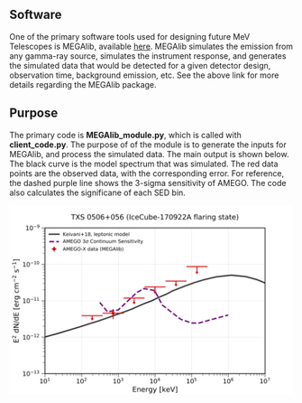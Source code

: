 ## Software <br />
One of the primary software tools used for designing future MeV Telescopes is MEGAlib, available [here](http://megalibtoolkit.com/home.html). MEGAlib simulates the emission from any gamma-ray source, simulates the instrument response, and generates the simulated data that would be detected for a given detector design, observation time, background emission, etc. See the above link for more details regarding the MEGAlib package. 

## Purpose <br />
The primary code is **MEGAlib_module.py**, which is called with **client_code.py**. The purpose of of the module is to generate the inputs for MEGAlib, and process the simulated data. The main output is shown below. The black curve is the model spectrum that was simulated. The red data points are the observed data, with the corresponding error. For reference, the dashed purple line shows the 3-sigma sensitivity of AMEGO. The code also calculates the significane of each SED bin. 

![Alt text](SED_7bins.png)
